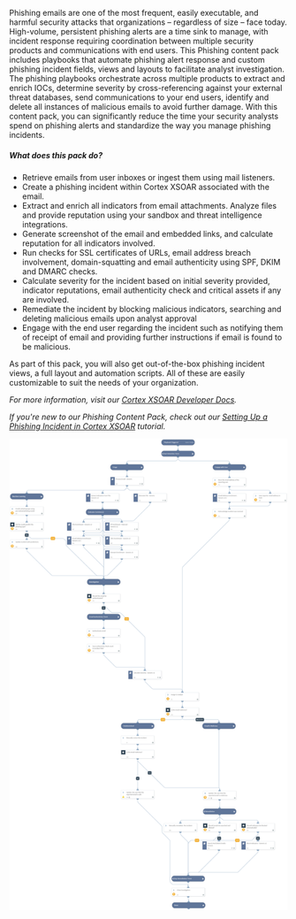 Phishing emails are one of the most frequent, easily executable, and harmful security attacks that organizations – regardless of size – face today. High-volume, persistent phishing alerts are a time sink to manage, with incident response requiring coordination between multiple security products and communications with end users. 
This Phishing content pack includes playbooks that automate phishing alert response and custom phishing incident fields, views and layouts to facilitate analyst investigation.  The phishing playbooks orchestrate across multiple products to extract and enrich IOCs, determine severity by cross-referencing against your external threat databases, send communications to your end users, identify and delete all instances of malicious emails to avoid further damage. 
With this content pack, you can significantly reduce the time your security analysts spend on phishing alerts and standardize the way you manage phishing incidents.


##### What does this pack do?
- Retrieve emails from user inboxes or ingest them using mail listeners.
- Create a phishing incident within Cortex XSOAR associated with the email.
- Extract and enrich all indicators from email attachments. Analyze files and provide reputation using your sandbox and threat intelligence integrations.
- Generate screenshot of the email and embedded links, and calculate reputation for all indicators involved.
- Run checks for SSL certificates of URLs, email address breach involvement, domain-squatting and email authenticity using SPF, DKIM and DMARC checks.
- Calculate severity for the incident based on initial severity provided, indicator reputations, email authenticity check and critical assets if any are involved.
- Remediate the incident by blocking malicious indicators, searching and deleting malicious emails upon analyst approval
- Engage with the end user regarding the incident such as notifying them of receipt of email and providing further instructions if email is found to be malicious.

As part of this pack, you will also get out-of-the-box phishing incident views, a full layout and automation scripts. All of these are easily customizable to suit the needs of your organization.

_For more information, visit our [Cortex XSOAR Developer Docs](https://xsoar.pan.dev/docs/reference/playbooks/phishing-investigation---generic-v2)._

_If you're new to our Phishing Content Pack, check out our [Setting Up a Phishing Incident in Cortex XSOAR](https://docs.paloaltonetworks.com/cortex/cortex-xsoar/6-2/cortex-xsoar-tutorials/tutorials/phishing-use-case.html) tutorial._

![Phishing_Investigation_Generic_v2](https://raw.githubusercontent.com/demisto/content/7a20daa4d3560df3be0d2f3f41c00d43ac1a1e23/Packs/Phishing/doc_files/Phishing_Investigation_Generic_v2.png)
